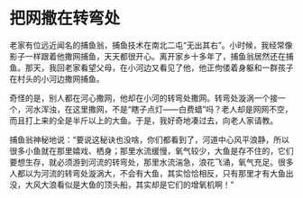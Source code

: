 # 把网撒在转弯处

老家有位远近闻名的捕鱼翁，捕鱼技术在南北二屯“无出其右”。小时候，我经常像影子一样跟着他撒网捕鱼，天天都很开心。离开家乡十多年了，捕鱼翁居然还在捕鱼。那天，我回老家看望父母，在小河边又看见了他，他正佝偻着身躯和一群孩子在村头的小河边撒网捕鱼。 

奇怪的是，别人都在河心撒网，他却在小河的转弯处撒网。转弯处漩涡一个接一个，河水浑浊，在这里撒网，不是“瞎子点灯——白费蜡”吗？老人却是网网不空，而且打上来的全是半斤以上的大鱼。于是，我好奇地凑过去，向老人家请教。 

捕鱼翁神秘地说：“要说这秘诀也没啥，你们都看到了，河道中心风平浪静，所以很多小鱼就在那里嬉戏、栖身；那里水流缓慢，氧气较少，大鱼是存不住的，它们要想生存，就必须游到河流的转弯处，那里水流湍急，浪花飞涌，氧气充足。很多人都以为河流的转弯处漩涡大，不会有大鱼，其实恰恰相反，只有那里才有大鱼出没，大风大浪看似是大鱼的顶头船，其实却是它们的增氧机啊！”